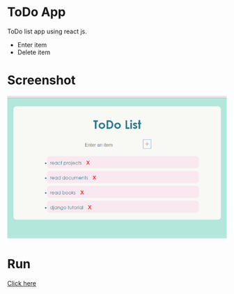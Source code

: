 # ToDo App
ToDo list app using react js.
* Enter item
* Delete item

# Screenshot
<img src='images/todo.png'>

# Run
[Click here](https://farizma-todo.netlify.app)